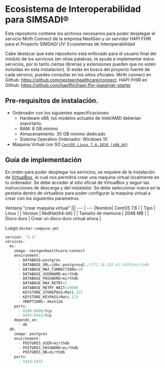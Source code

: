 # Ecosistema de Interoperabilidad para SIMSADI® 

Este repositorio contiene los archivos necesarios para poder desplegar el servicio Mirth Connect de la empresa NextGen y un servidor HAPI FHIR para el Proyecto SIMSADI UV: Ecosistemas de Interoperabilidad

Cabe destacar que este repositorio esta enfocado para el usuario final del módulo de los servicios (en otras palabras, te ayuda a implementar estos servicios, por lo tanto ciertas librerías y extensiones pueden que no estén incluídas en esta instalación). Si estás en busca del proyecto fuente de cada servicio,  puedes consultar en los sitios oficiales. Mirth connect en Github: https://github.com/nextgenhealthcare/connect. HAPI-FHIR en Github: https://github.com/hapifhir/hapi-fhir-jpaserver-starter


## Pre-requisitos de instalación.
- Ordenador con los siguientes especificaciones:
  - Hardware x86, los modelos actuales de Intel/AMD deberían soportarlo.
  - RAM: 8 GB mínimo
  - Almacenamiento: 30 GB mínimo dedicado
  - Sistema Operativo Ordenador: Windows 10
- Maquina Virtual con SO [`CentOS Linux 7.6.1810 (x86_64)`](http://ftp.iij.ad.jp/pub/linux/centos-vault/7.6.1810/isos/x86_64/CentOS-7-x86_64-DVD-1810.iso) 

## Guía de implementación
En orden para poder desplegar los servicios, se requiere de la instalación de [VirtualBox](https://www.virtualbox.org/), el cual nos permitirá crear una maquina virtual localmente en tu ordenador. Se debe acceder al sitio oficial de VirtualBox y seguir las instrucciones de descarga y del instalador.
Se debe seleccionar nueva en la pestaña dentro de virtualbox para poder configurar la maquina virtual a crear con los siguientes parametros.

Ventana "crear maquina virtual"
|||
--- | --- 
|Nombre| CentOS 7.6 |
| Tipo      | Linux |
| Version      | RedHat(64-bit)     | 
| Tamaño de memoria | 2048 MB      | 
| Disco duro      | Crear un disco duro virtual ahora         |

Luego
`docker-compose.yml`

```javascript
version: "3.1"
services:
  mc:
    image: nextgenhealthcare/connect
    environment:
      - DATABASE=postgres
      - DATABASE_URL=jdbc:postgresql://172.16.255.61:5433/mirthdb
      - DATABASE_MAX_CONNECTIONS=20
      - DATABASE_USERNAME=mirthdb
      - DATABASE_PASSWORD=mirthdb
      - DATABASE_MAX_RETRY=2
      - DATABASE_RETRY_WAIT=10000
      - KEYSTORE_STOREPASS=Mati.123
      - KEYSTORE_KEYPASS=Mati.123
      - VMOPTIONS=-Xmx512m
    ports:
      - 8180:8080/tcp
      - 8443:8443/tcp
    depends_on:
      - db
  db:
    image: postgres
    environment:
      - POSTGRES_USER=mirthdb
      - POSTGRES_PASSWORD=mirthdb
      - POSTGRES_DB=mirthdb
    ports:
      - 5433:5432
```
